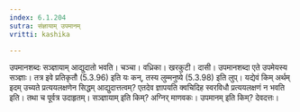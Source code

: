 ```yaml
---
index: 6.1.204
sutra: संज्ञायाम् उपमानम्
vritti: kashika

---
```

उपमानशब्दः सञ्ज्ञायाम् आद्युदातो भवति। चञ्चा। वध्रिका। खरकुटी। दासी। उपमानशब्दा एते उपमेयस्य सञ्ज्ञाः। तत्र इवे प्रतिकृतौ (5.3.96) इति यः कन्, तस्य लुम्मनुष्ये (5.3.98) इति लुप्। यद्येवं किम् अर्थम् इदम् उच्यते प्रत्ययलक्षणेन सिद्धम् आद्युदात्तत्वम्? एतदेव ज्ञापयति क्वचिदिह स्वरविधौ प्रत्ययलक्षणं न भवति इति। तथा च पूर्वत्र उदाहृतम्। सञ्ज्ञायाम् इति किम्? अग्निर् माणवकः। उपमानम् इति किम्? देवदत्तः।